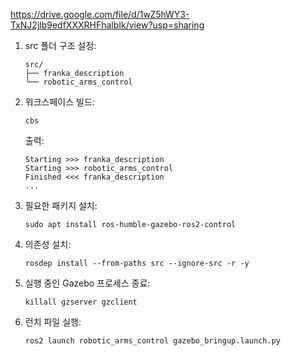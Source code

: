 
https://drive.google.com/file/d/1wZ5hWY3-TxNJ2jlb9edfXXXRHFhalbIk/view?usp=sharing

1. src 폴더 구조 설정:
   ```
   src/
   ├── franka_description
   └── robotic_arms_control
   ```

2. 워크스페이스 빌드:
   ```
   cbs
   ```
   출력:
   ```
   Starting >>> franka_description
   Starting >>> robotic_arms_control
   Finished <<< franka_description
   ...
   ```

3. 필요한 패키지 설치:
   ```
   sudo apt install ros-humble-gazebo-ros2-control
   ```

4. 의존성 설치:
   ```
   rosdep install --from-paths src --ignore-src -r -y
   ```

5. 실행 중인 Gazebo 프로세스 종료:
   ```
   killall gzserver gzclient
   ```

6. 런치 파일 실행:
   ```
   ros2 launch robotic_arms_control gazebo_bringup.launch.py
   ```